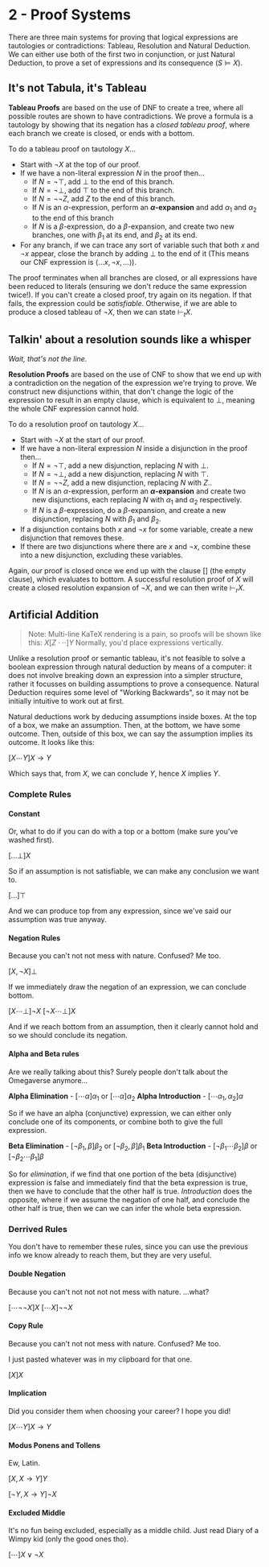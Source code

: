 # 2 - Proof Systems

There are three main systems for proving that logical expressions are tautologies or contradictions: Tableau, Resolution and Natural Deduction. We can either use both of the first two in conjunction, or just Natural Deduction, to prove a set of expressions and its consequence ($S \vDash X$).

## It's not Tabula, it's Tableau

**Tableau Proofs** are based on the use of DNF to create a tree, where all possible routes are shown to have contradictions. We prove a formula is a tautology by showing that its negation has a *closed tableau proof*, where each branch we create is closed, or ends with a bottom.

To do a tableau proof on tautology $X$...

- Start with $¬X$ at the top of our proof.
- If we have a non-literal expression $N$ in the proof then...
  - If $N = ¬\top$, add $\bot$ to the end of this branch.
  - If $N = ¬\bot$, add $\top$ to the end of this branch.
  - If $N = ¬¬Z$, add $Z$ to the end of this branch.
  - If $N$ is an $\alpha$-expression, perform an **$\alpha$-expansion** and add $\alpha_1$ and $\alpha_2$ to the end of this branch
  - If $N$ is a $\beta$-expression, do a $\beta$-expansion, and create two new branches, one with $\beta_1$ at its end, and $\beta_2$ at its end.
- For any branch, if we can trace any sort of variable such that both $x$ and $¬x$ appear, close the branch by adding $\bot$ to the end of it (This means our CNF expression is $\langle ... x, ¬x, ... \rangle$).

The proof terminates when all branches are closed, or all expressions have been reduced to literals (ensuring we don't reduce the same expression twice!). If you can't create a closed proof, try again on its negation. If that fails, the expression could be *satisfiable*. Otherwise, if we are able to produce a closed tableau of $¬X$, then we can state $\vdash_t X$.

## Talkin' about a resolution sounds like a whisper

*Wait, that's not the line.*

**Resolution Proofs** are based on the use of CNF to show that we end up with a contradiction on the negation of the expression we're trying to prove. We construct new disjunctions within, that don't change the logic of the expression to result in an empty clause, which is equivalent to $\bot$, meaning the whole CNF expression cannot hold.

To do a resolution proof on tautology $X$...

- Start with $¬X$ at the start of our proof.
- If we have a non-literal expression $N$ inside a disjunction in the proof then...
  - If $N = ¬\top$, add a new disjunction, replacing $N$ with $\bot$.
  - If $N = ¬\bot$, add a new disjunction, replacing $N$ with $\top$.
  - If $N = ¬¬Z$, add a new disjunction, replacing $N$ with $Z$..
  - If $N$ is an $\alpha$-expression, perform an **$\alpha$-expansion** and create two new disjunctions, each replacing $N$ with $\alpha_1$ and $\alpha_2$ respectively.
  - If $N$ is a $\beta$-expression, do a $\beta$-expansion, and create a new disjunction, replacing $N$ with $\beta_1$ and $\beta_2$.
- If a disjunction contains both $x$ and $¬x$ for some variable, create a new disjunction that removes these.
- If there are two disjunctions where there are $x$ and $¬x$, combine these into a new disjunction, excluding these variables.

Again, our proof is closed once we end up with the clause $[]$ (the empty clause), which evaluates to bottom. A successful resolution proof of $X$ will create a closed resolution expansion of $¬X$, and we can then write $\vdash_r X$.

## Artificial Addition

> Note: Multi-line KaTeX rendering is a pain, so proofs will be shown like this:
> $X [ Z \cdot \cdot \cdot ] Y$
> Normally, you'd place expressions vertically.

Unlike a resolution proof or semantic tableau, it's not feasible to solve a boolean expression through natural deduction by means of a computer: it does not involve breaking down an expression into a simpler structure, rather it focusses on building assumptions to prove a consequence. Natural Deduction requires some level of "Working Backwards", so it may not be initially intuitive to work out at first.

Natural deductions work by deducing assumptions inside boxes. At the top of a box, we make an assumption. Then, at the bottom, we have some outcome. Then, outside of this box, we can say the assumption implies its outcome. It looks like this:

$[X \dotsb Y] X \rightarrow Y$

Which says that, from $X$, we can conclude $Y$, hence $X$ implies $Y$.

### Complete Rules

#### Constant

Or, what to do if you can do with a top or a bottom (make sure you've washed first).

$[... \bot] X$

So if an assumption is not satisfiable, we can make any conclusion we want to.

$[...] \top$

And we can produce top from any expression, since we've said our assumption was true anyway.

#### Negation Rules

Because you can't not not mess with nature. Confused? Me too.

$[X, ¬X] \bot$

If we immediately draw the negation of an expression, we can conclude bottom.

$[X \dotsb \bot] ¬X$
$[¬X \dotsb \bot] X$

And if we reach bottom from an assumption, then it clearly cannot hold and so we should conclude its negation.

#### Alpha and Beta rules

Are we really talking about this? Surely people don't talk about the Omegaverse anymore...

**Alpha Elimination** - $[\dotsb \alpha] \alpha_1$ or $[\dotsb \alpha] \alpha_2$
**Alpha Introduction** - $[\dotsb \alpha_1, \alpha_2] \alpha$

So if we have an alpha (conjunctive) expression, we can either only conclude one of its components, or combine both to give the full expression.

**Beta Elimination** - $[¬\beta_1, \beta] \beta_2$ or $[¬\beta_2, \beta] \beta_1$
**Beta Introduction** - $[¬\beta_1 \dotsb \beta_2] \beta$ or $[¬\beta_2 \dotsb \beta_1] \beta$

So for *elimination*, if we find that one portion of the beta (disjunctive) expression is false and immediately find that the beta expression is true, then we have to conclude that the other half is true. *Introduction* does the opposite, where if we assume the negation of one half, and conclude the other half is true, then we can we can infer the whole beta expression.

### Derrived Rules

You don't have to remember these rules, since you can use the previous info we know already to reach them, but they are very useful.

#### Double Negation

Because you can't not not not not mess with nature. ...what?

$[\dotsb ¬¬X] X$
$[\dotsb X] ¬¬X$

#### Copy Rule

Because you can't not not mess with nature. Confused? Me too.

I just pasted whatever was in my clipboard for that one.

$[X] X$

#### Implication

Did you consider them when choosing your career? I hope you did!

$[X \dotsb Y] X \rightarrow Y$

#### Modus Ponens and Tollens

Ew, Latin.

$[X, X \rightarrow Y] Y$

$[¬Y, X \rightarrow Y] ¬X$

#### Excluded Middle

It's no fun being excluded, especially as a middle child. Just read Diary of a Wimpy kid (only the good ones tho).

$[\dotsb] X \vee ¬X$
